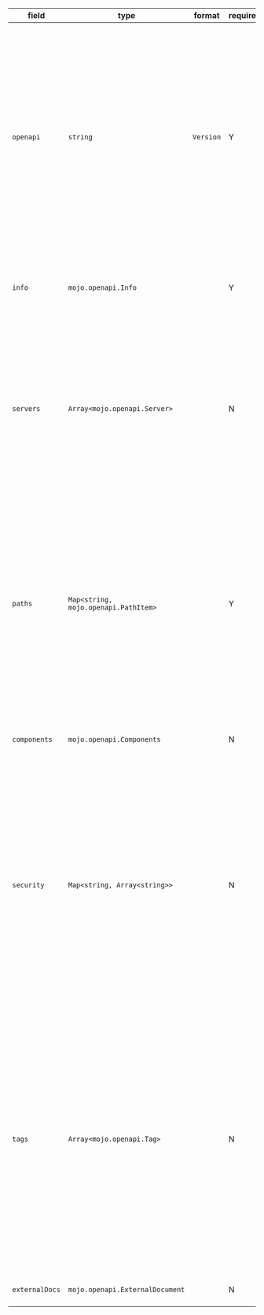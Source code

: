 | field | type | format | required | default | description |
|---|---|---|---|---|---|
| `openapi` | `string` | `Version` | Y |  | This string MUST be the semantic version number of the OpenAPI Specification version that the OpenAPI document uses. The openapi field SHOULD be used by tooling specifications and clients to interpret the OpenAPI document. This is not related to the API info.version string. |
| `info` | `mojo.openapi.Info` |  | Y |  | Provides metadata about the API. The metadata MAY be used by tooling if needed. |
| `servers` | `Array<mojo.openapi.Server>` |  | N |  | An array of Server Objects, which provide connectivity information to a target server.If the servers property is not provided, or is an empty array,the default value would be a Server Object with a url value of /. |
| `paths` | `Map<string, mojo.openapi.PathItem>` |  | Y |  | The available paths and operations for the API.<br>Holds the relative paths to the individual endpoints and their operations.The path is appended to the URL from the Server Object in order to construct the full URL.The Paths MAY be empty, due to ACL constraints. |
| `components` | `mojo.openapi.Components` |  | N |  | An element to hold various schemas for the specification. |
| `security` | `Map<string, Array<string>>` |  | N |  | A declaration of which security mechanisms can be used across the API. The list of values includes alternative security requirement objects that can be used. Only one of the security requirement objects need to be satisfied to authorize a request. Individual operations can override this definition. |
| `tags` | `Array<mojo.openapi.Tag>` |  | N |  | A list of tags used by the specification with additional metadata. The order of the tags can be used to reflect on their order by the parsing tools. Not all tags that are used by the Operation Object must be declared. The tags that are not declared MAY be organized randomly or based on the tools' logic. Each tag name in the list MUST be unique. |
| `externalDocs` | `mojo.openapi.ExternalDocument` |  | N |  | Additional external documentation. |
